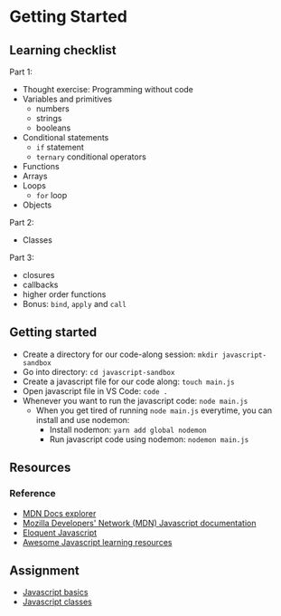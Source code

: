 # Getting Started

## Learning checklist

Part 1:

* Thought exercise: Programming without code
* Variables and primitives
  * numbers
  * strings
  * booleans
* Conditional statements
  * `if` statement
  * `ternary` conditional operators
* Functions
* Arrays
* Loops
  * `for` loop
* Objects

Part 2:

* Classes

Part 3:

* closures
* callbacks
* higher order functions
* Bonus: `bind`, `apply` and `call`

## Getting started

* Create a directory for our code-along session: `mkdir javascript-sandbox`
* Go into directory: `cd javascript-sandbox`
* Create a javascript file for our code along: `touch main.js`
* Open javascript file in VS Code: `code .`
* Whenever you want to run the javascript code: `node main.js`
  * When you get tired of running `node main.js` everytime, you can install and use nodemon:
    * Install nodemon: `yarn add global nodemon`
    * Run javascript code using nodemon: `nodemon main.js`

## Resources

### Reference

* [MDN Docs explorer](http://devdocs.io/)
* [Mozilla Developers' Network \(MDN\) Javascript documentation](https://developer.mozilla.org/en-US/docs/Learn/JavaScript/First_steps/What_is_JavaScript)
* [Eloquent Javascript](http://eloquentjavascript.net/)
* [Awesome Javascript learning resources](https://github.com/micromata/awesome-javascript-learning)

## Assignment

* [Javascript basics](https://github.com/davified/javascript-basics)
* [Javascript classes](https://github.com/davified/javascript-classes)

